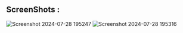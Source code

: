## ScreenShots :

![Screenshot 2024-07-28 195247](https://github.com/user-attachments/assets/da3e846e-7e82-4d64-8045-db7acb52aaf6)
![Screenshot 2024-07-28 195316](https://github.com/user-attachments/assets/83935e64-41ca-4b19-b5a3-9f16136baa8b)
